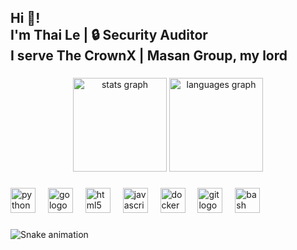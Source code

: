 <h2 align="left">Hi 👋! <br>I'm Thai Le | 🔒 Security Auditor<br>I serve The CrownX | Masan Group, my lord</h2>

###

<div align="center">
  <img src="https://github-readme-stats.vercel.app/api?username=Thailee2710&hide_title=false&hide_rank=false&show_icons=true&include_all_commits=true&count_private=true&disable_animations=false&theme=dracula&locale=en&hide_border=false&cache_seconds=1800&token=${{ secrets.PROFILE_TOKEN }}" height="150" alt="stats graph"  />
  <img src="https://github-readme-stats.vercel.app/api/top-langs?username=Thailee2710&locale=en&hide_title=false&layout=compact&card_width=320&langs_count=5&theme=dracula&hide_border=false&cache_seconds=1800&token=${{ secrets.PROFILE_TOKEN }}" height="150" alt="languages graph"  />
</div>

###

<div align="left">
  <img src="https://cdn.jsdelivr.net/gh/devicons/devicon/icons/python/python-original.svg" height="40" alt="python logo"  />
  <img width="12" />
  <img src="https://skillicons.dev/icons?i=go" height="40" alt="go logo"  />
  <img width="12" />
  <img src="https://cdn.jsdelivr.net/gh/devicons/devicon/icons/html5/html5-original.svg" height="40" alt="html5 logo"  />
  <img width="12" />
  <img src="https://cdn.jsdelivr.net/gh/devicons/devicon/icons/javascript/javascript-original.svg" height="40" alt="javascript logo"  />
  <img width="12" />
  <img src="https://skillicons.dev/icons?i=docker" height="40" alt="docker logo"  />
  <img width="12" />
  <img src="https://skillicons.dev/icons?i=git" height="40" alt="git logo"  />
  <img width="12" />
  <img src="https://skillicons.dev/icons?i=bash" height="40" alt="bash logo"  />
</div>

###

<img src="https://raw.githubusercontent.com/Thailee2710/Thailee2710/output/snake.svg" alt="Snake animation" />

###